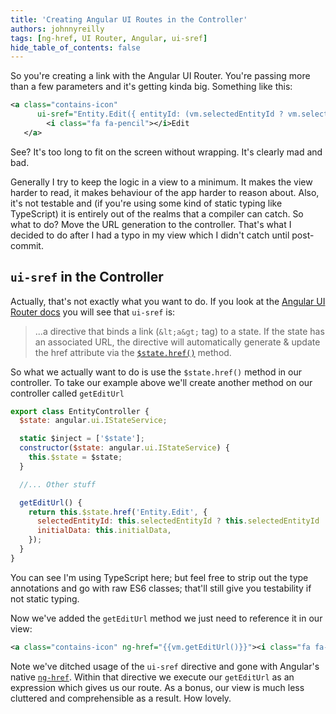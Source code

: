 ```yaml
---
title: 'Creating Angular UI Routes in the Controller'
authors: johnnyreilly
tags: [ng-href, UI Router, Angular, ui-sref]
hide_table_of_contents: false
---
```


So you're creating a link with the Angular UI Router. You're passing more than a few parameters and it's getting kinda big. Something like this:

<!--truncate-->

```xml
<a class="contains-icon"
      ui-sref="Entity.Edit({ entityId: (vm.selectedEntityId ? vm.selectedEntityId: null), initialData: vm.initialData })">
        <i class="fa fa-pencil"></i>Edit
   </a>
```

See? It's too long to fit on the screen without wrapping. It's clearly mad and bad.

Generally I try to keep the logic in a view to a minimum. It makes the view harder to read, it makes behaviour of the app harder to reason about. Also, it's not testable and (if you're using some kind of static typing like TypeScript) it is entirely out of the realms that a compiler can catch. So what to do? Move the URL generation to the controller. That's what I decided to do after I had a typo in my view which I didn't catch until post-commit.

## `ui-sref` in the Controller

Actually, that's not exactly what you want to do. If you look at the [Angular UI Router docs](http://angular-ui.github.io/ui-router/site/#/api/ui.router.state.directive:ui-sref) you will see that `ui-sref` is:

> ...a directive that binds a link (`&lt;a&gt;` tag) to a state. If the state has an associated URL, the directive will automatically generate & update the href attribute via the [`$state.href()`](http://angular-ui.github.io/ui-router/site/#/api/ui.router.state.$state#methods_href) method.

So what we actually want to do is use the `$state.href()` method in our controller. To take our example above we'll create another method on our controller called `getEditUrl`

```js
export class EntityController {
  $state: angular.ui.IStateService;

  static $inject = ['$state'];
  constructor($state: angular.ui.IStateService) {
    this.$state = $state;
  }

  //... Other stuff

  getEditUrl() {
    return this.$state.href('Entity.Edit', {
      selectedEntityId: this.selectedEntityId ? this.selectedEntityId : null,
      initialData: this.initialData,
    });
  }
}
```

You can see I'm using TypeScript here; but feel free to strip out the type annotations and go with raw ES6 classes; that'll still give you testability if not static typing.

Now we've added the `getEditUrl` method we just need to reference it in our view:

```xml
<a class="contains-icon" ng-href="{{vm.getEditUrl()}}"><i class="fa fa-pencil"></i>Edit</a>
```

Note we've ditched usage of the `ui-sref` directive and gone with Angular's native [`ng-href`](https://docs.angularjs.org/api/ng/directive/ngHref). Within that directive we execute our `getEditUrl` as an expression which gives us our route. As a bonus, our view is much less cluttered and comprehensible as a result. How lovely.
